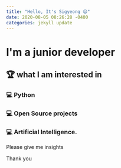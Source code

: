 ```yaml
---
title: "Hello, It's Sigyeong 😄"
date: 2020-08-05 08:26:28 -0400
categories: jekyll update
---
```

# I'm a junior developer

## 🏆 what I am interested in

### 💻 Python
### 💻 Open Source projects
### 💻 Artificial Intelligence.

Please give me insights

Thank you
